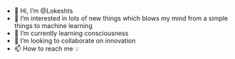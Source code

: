 - 👋 Hi, I’m @Lokeshts
- 👀 I’m interested in lots of new things which blows my mind from a simple things to machine learning 
- 🌱 I’m currently learning consciousness 
- 💞️ I’m looking to collaborate on innovation 
- 📫 How to reach me 💡

<!---
Lokeshts/Lokeshts is a ✨ special ✨ repository because its `README.md` (this file) appears on your GitHub profile.
You can click the Preview link to take a look at your changes.
--->
